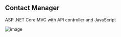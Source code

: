 ## Contact Manager
ASP .NET Core MVC with API controller and JavaScript

![image](https://github.com/user-attachments/assets/8c0fb6f3-2502-4ca2-88d5-581dde29cd27)
